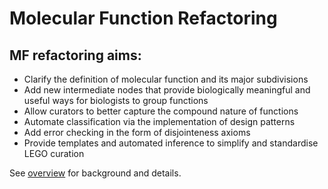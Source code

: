 # Molecular Function Refactoring

## MF refactoring aims:

- Clarify the definition of molecular function and its major subdivisions
- Add new intermediate nodes that provide biologically meaningful and useful ways for biologists to group functions 
- Allow curators to better capture the compound nature of functions
- Automate classification via the implementation of design patterns
- Add error checking in the form of disjointeness axioms
- Provide templates and automated inference to simplify and standardise LEGO curation

See [overview](overview.md) for background and details.
